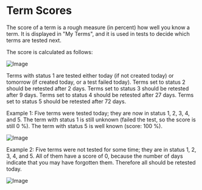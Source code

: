 # Term Scores

The score of a term is a rough measure (in percent) how well you know a term. It is displayed in "My Terms", and it is used in tests to decide which terms are tested next.  

The score is calculated as follows:  

![Image](../img/score1full.png)  

Terms with status 1 are tested either today (if not created today) or tomorrow (if created today, or a test failed today). Terms set to status 2 should be retested after 2 days. Terms set to status 3 should be retested after 9 days. Terms set to status 4 should be retested after 27 days. Terms set to status 5 should be retested after 72 days.  

Example 1: Five terms were tested today; they are now in status 1, 2, 3, 4, and 5. The term with status 1 is still unknown (failed the test, so the score is still 0 %). The term with status 5 is well known (score: 100 %).  

![Image](../img/score2.png)  

Example 2: Five terms were not tested for some time; they are in status 1, 2, 3, 4, and 5. All of them have a score of 0, because the number of days indicate that you may have forgotten them. Therefore all should be retested today.  

![Image](../img/score3.png)

